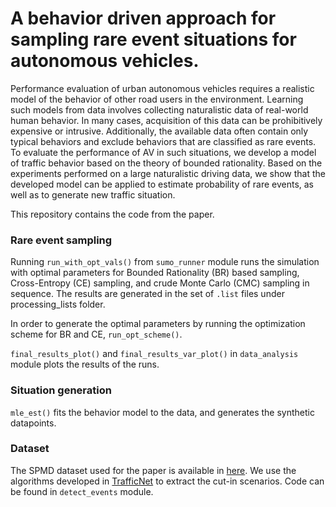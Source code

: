 # A  behavior  driven  approach  for  sampling  rare  event  situations  for autonomous  vehicles.

Performance evaluation of urban autonomous vehicles  requires  a  realistic  model  of  the  behavior  of  other  road users in the environment. Learning such models from data involves collecting naturalistic data of real-world human behavior. In  many  cases,  acquisition  of  this  data  can  be  prohibitively expensive  or  intrusive.  Additionally,  the  available  data  often contain  only  typical  behaviors  and  exclude  behaviors  that  are classified as rare events. To evaluate the performance of AV in such  situations,  we  develop  a  model  of  traffic  behavior  based on the theory of bounded rationality. Based on the experiments performed  on  a  large  naturalistic  driving  data,  we  show  that the  developed  model  can  be  applied  to  estimate  probability  of rare  events,  as  well  as  to  generate  new  traffic  situation.

This repository contains the code from the paper.

### Rare event sampling

Running `run_with_opt_vals()` from `sumo_runner` module runs the simulation with optimal parameters for Bounded Rationality (BR) based sampling, Cross-Entropy (CE) sampling, and crude Monte Carlo (CMC) sampling in sequence. The results are generated in the set of `.list` files under processing_lists folder.

In order to generate the optimal parameters by running the optimization scheme for BR and CE, `run_opt_scheme()`. 

`final_results_plot()` and `final_results_var_plot()` in `data_analysis` module plots the results of the runs.

### Situation generation

`mle_est()` fits the behavior model to the data, and generates the synthetic datapoints.

### Dataset

The SPMD dataset used for the paper is available in [here][dataset]. We use the algorithms developed in [TrafficNet][Zhao2017] to extract the cut-in scenarios. Code can be found in `detect_events` module.

[Zhao2017]: https://arxiv.org/abs/1708.01872
[dataset]: https://catalog.data.gov/dataset/safety-pilot-model-deployment-data
